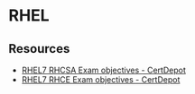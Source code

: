 # RHEL

## Resources

- [RHEL7 RHCSA Exam objectives - CertDepot](https://www.certdepot.net/rhel7-rhcsa-exam-objectives/)
- [RHEL7 RHCE Exam objectives - CertDepot](https://www.certdepot.net/rhel7-rhce-exam-objectives/)
